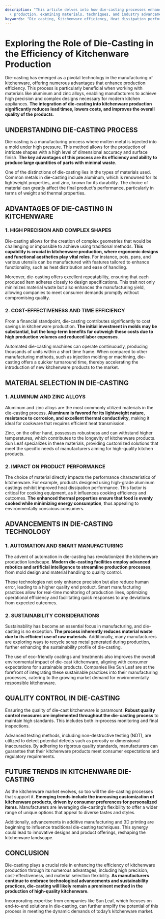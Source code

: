 ```yaml
---
description: "This article delves into how die-casting processes enhance the efficiency of kitchenware\
  \ production, examining materials, techniques, and industry advancements."
keywords: "Die casting, Kitchenware efficiency, Heat dissipation performance, Die-cast aluminum"
---
```

# Exploring the Role of Die-Casting in the Efficiency of Kitchenware Production

Die-casting has emerged as a pivotal technology in the manufacturing of kitchenware, offering numerous advantages that enhance production efficiency. This process is particularly beneficial when working with materials like aluminum and zinc alloys, enabling manufacturers to achieve high precision and complex designs necessary for modern kitchen appliances. **The integration of die-casting into kitchenware production significantly reduces lead times, lowers costs, and improves the overall quality of the products**.

## UNDERSTANDING DIE-CASTING PROCESS

Die-casting is a manufacturing process where molten metal is injected into a mold under high pressure. This method allows for the production of intricate shapes with a high level of dimensional accuracy and surface finish. **The key advantages of this process are its efficiency and ability to produce large quantities of parts with minimal waste**. 

One of the distinctions of die-casting lies in the types of materials used. Common metals in die-casting include aluminum, which is renowned for its lightweight properties, and zinc, known for its durability. The choice of material can greatly affect the final product's performance, particularly in terms of weight and thermal properties.

## ADVANTAGES OF DIE-CASTING IN KITCHENWARE

### 1. HIGH PRECISION AND COMPLEX SHAPES

Die-casting allows for the creation of complex geometries that would be challenging or impossible to achieve using traditional methods. **This capability is crucial in kitchenware production, where ergonomic designs and functional aesthetics play vital roles**. For instance, pots, pans, and various utensils can be manufactured with features tailored to enhance functionality, such as heat distribution and ease of handling.

Moreover, die-casting offers excellent repeatability, ensuring that each produced item adheres closely to design specifications. This trait not only minimizes material waste but also enhances the manufacturing yield, allowing companies to meet consumer demands promptly without compromising quality.

### 2. COST-EFFECTIVENESS AND TIME EFFICIENCY

From a financial standpoint, die-casting contributes significantly to cost savings in kitchenware production. **The initial investment in molds may be substantial, but the long-term benefits far outweigh these costs due to high production volumes and reduced labor expenses**. 

Automated die-casting machines can operate continuously, producing thousands of units within a short time frame. When compared to other manufacturing methods, such as injection molding or machining, die-casting offers a quicker turnaround time, thereby accelerating the introduction of new kitchenware products to the market.

## MATERIAL SELECTION IN DIE-CASTING 

### 1. ALUMINUM AND ZINC ALLOYS

Aluminum and zinc alloys are the most commonly utilized materials in the die-casting process. **Aluminum is favored for its lightweight nature, resistance to corrosion, and excellent thermal conductivity**, making it ideal for cookware that requires efficient heat transmission. 

Zinc, on the other hand, possesses robustness and can withstand higher temperatures, which contributes to the longevity of kitchenware products. Sun Leaf specializes in these materials, providing customized solutions that meet the specific needs of manufacturers aiming for high-quality kitchen products.

### 2. IMPACT ON PRODUCT PERFORMANCE

The choice of material directly impacts the performance characteristics of kitchenware. For example, products designed using high-grade aluminum castings exhibit improved heat dissipation performance. This factor is critical for cooking equipment, as it influences cooking efficiency and outcomes. **The enhanced thermal properties ensure that food is evenly cooked while minimizing energy consumption**, thus appealing to environmentally conscious consumers.

## ADVANCEMENTS IN DIE-CASTING TECHNOLOGY

### 1. AUTOMATION AND SMART MANUFACTURING

The advent of automation in die-casting has revolutionized the kitchenware production landscape. **Modern die-casting facilities employ advanced robotics and artificial intelligence to streamline production processes**, from mold design and material handling to quality control. 

These technologies not only enhance precision but also reduce human error, leading to a higher quality end product. Smart manufacturing practices allow for real-time monitoring of production lines, optimizing operational efficiency and facilitating quick responses to any deviations from expected outcomes.

### 2. SUSTAINABILITY CONSIDERATIONS

Sustainability has become an essential focus in manufacturing, and die-casting is no exception. **The process inherently reduces material waste due to its efficient use of raw materials**. Additionally, many manufacturers are exploring ways to recycle scrap metal generated during production, further enhancing the sustainability profile of die-casting.

The use of eco-friendly coatings and treatments also improves the overall environmental impact of die-cast kitchenware, aligning with consumer expectations for sustainable products. Companies like Sun Leaf are at the forefront of integrating these sustainable practices into their manufacturing processes, catering to the growing market demand for environmentally responsible kitchenware.

## QUALITY CONTROL IN DIE-CASTING

Ensuring the quality of die-cast kitchenware is paramount. **Robust quality control measures are implemented throughout the die-casting process** to maintain high standards. This includes both in-process monitoring and final inspections.

Advanced testing methods, including non-destructive testing (NDT), are utilized to detect potential defects such as porosity or dimensional inaccuracies. By adhering to rigorous quality standards, manufacturers can guarantee that their kitchenware products meet consumer expectations and regulatory requirements.

## FUTURE TRENDS IN KITCHENWARE DIE-CASTING

As the kitchenware market evolves, so too will the die-casting processes that support it. **Emerging trends include the increasing customization of kitchenware products, driven by consumer preferences for personalized items**. Manufacturers are leveraging die-casting’s flexibility to offer a wider range of unique options that appeal to diverse tastes and styles.

Additionally, advancements in additive manufacturing and 3D printing are beginning to influence traditional die-casting techniques. This synergy could lead to innovative designs and product offerings, reshaping the kitchenware landscape.

## CONCLUSION

Die-casting plays a crucial role in enhancing the efficiency of kitchenware production through its numerous advantages, including high precision, cost-effectiveness, and material selection flexibility. **As manufacturers continue to embrace technological advancements and sustainability practices, die-casting will likely remain a prominent method in the production of high-quality kitchenware**. 

Incorporating expertise from companies like Sun Leaf, which focuses on end-to-end solutions in die-casting, can further amplify the potential of this process in meeting the dynamic demands of today’s kitchenware market.
